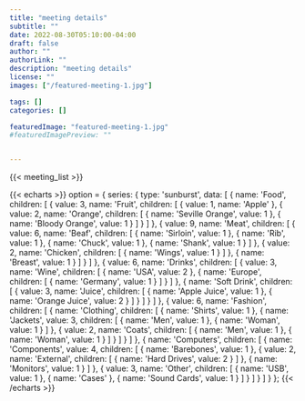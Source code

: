 ```yaml
---
title: "meeting details"
subtitle: ""
date: 2022-08-30T05:10:00-04:00
draft: false
author: ""
authorLink: ""
description: "meeting details"
license: ""
images: ["/featured-meeting-1.jpg"]

tags: []
categories: []

featuredImage: "featured-meeting-1.jpg"
#featuredImagePreview: ""


---
```





{{< meeting_list >}}

{{< echarts >}}
option = {
  series: {
    type: 'sunburst',
    data: [
      {
        name: 'Food',
        children: [
          {
            value: 3,
            name: 'Fruit',
            children: [
              {
                value: 1,
                name: 'Apple'
              },
              {
                value: 2,
                name: 'Orange',
                children: [
                  {
                    name: 'Seville Orange',
                    value: 1
                  },
                  {
                    name: 'Bloody Orange',
                    value: 1
                  }
                ]
              }
            ]
          },
          {
            value: 9,
            name: 'Meat',
            children: [
              {
                value: 6,
                name: 'Beaf',
                children: [
                  {
                    name: 'Sirloin',
                    value: 1
                  },
                  {
                    name: 'Rib',
                    value: 1
                  },
                  {
                    name: 'Chuck',
                    value: 1
                  },
                  {
                    name: 'Shank',
                    value: 1
                  }
                ]
              },
              {
                value: 2,
                name: 'Chicken',
                children: [
                  {
                    name: 'Wings',
                    value: 1
                  }
                ]
              },
              {
                name: 'Breast',
                value: 1
              }
            ]
          }
        ]
      },
      {
        value: 6,
        name: 'Drinks',
        children: [
          {
            value: 3,
            name: 'Wine',
            children: [
              {
                name: 'USA',
                value: 2
              },
              {
                name: 'Europe',
                children: [
                  {
                    name: 'Germany',
                    value: 1
                  }
                ]
              }
            ]
          },
          {
            name: 'Soft Drink',
            children: [
              {
                value: 3,
                name: 'Juice',
                children: [
                  {
                    name: 'Apple Juice',
                    value: 1
                  },
                  {
                    name: 'Orange Juice',
                    value: 2
                  }
                ]
              }
            ]
          }
        ]
      },
      {
        value: 6,
        name: 'Fashion',
        children: [
          {
            name: 'Clothing',
            children: [
              {
                name: 'Shirts',
                value: 1
              },
              {
                name: 'Jackets',
                value: 3,
                children: [
                  {
                    name: 'Men',
                    value: 1
                  },
                  {
                    name: 'Woman',
                    value: 1
                  }
                ]
              },
              {
                value: 2,
                name: 'Coats',
                children: [
                  {
                    name: 'Men',
                    value: 1
                  },
                  {
                    name: 'Woman',
                    value: 1
                  }
                ]
              }
            ]
          }
        ]
      },
      {
        name: 'Computers',
        children: [
          {
            name: 'Components',
            value: 4,
            children: [
              {
                name: 'Barebones',
                value: 1
              },
              {
                value: 2,
                name: 'External',
                children: [
                  {
                    name: 'Hard Drives',
                    value: 2
                  }
                ]
              },
              {
                name: 'Monitors',
                value: 1
              }
            ]
          },
          {
            value: 3,
            name: 'Other',
            children: [
              {
                name: 'USB',
                value: 1
              },
              {
                name: 'Cases'
              },
              {
                name: 'Sound Cards',
                value: 1
              }
            ]
          }
        ]
      }
    ]
  }
};
{{< /echarts >}}
